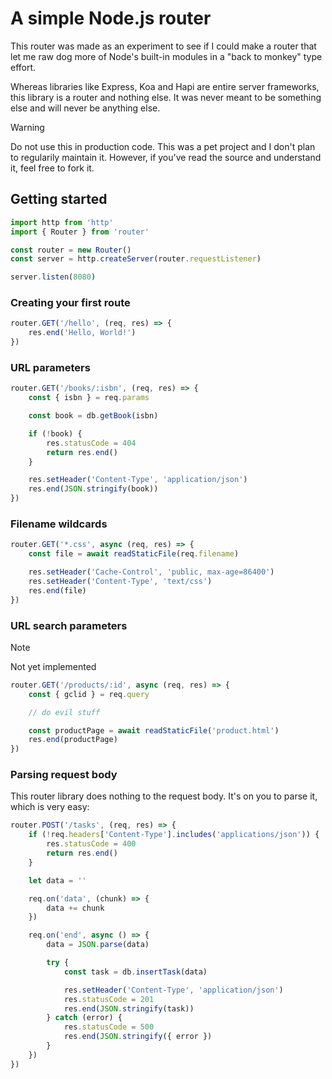 # A simple Node.js router

This router was made as an experiment to see if I could make a router that let me raw dog more of
Node's built-in modules in a "back to monkey" type effort.

Whereas libraries like Express, Koa and Hapi are entire server frameworks, this library is a router
and nothing else. It was never meant to be something else and will never be anything else.

> [!WARNING]
> Do not use this in production code. This was a pet project and I don't plan to regularily maintain it.
> However, if you've read the source and understand it, feel free to fork it.

## Getting started

```js
import http from 'http'
import { Router } from 'router'

const router = new Router()
const server = http.createServer(router.requestListener)

server.listen(8080)
```

### Creating your first route

```js
router.GET('/hello', (req, res) => {
    res.end('Hello, World!')
})
```

### URL parameters

```js
router.GET('/books/:isbn', (req, res) => {
    const { isbn } = req.params

    const book = db.getBook(isbn)

    if (!book) {
        res.statusCode = 404
        return res.end()
    }

    res.setHeader('Content-Type', 'application/json')
    res.end(JSON.stringify(book))
})
```

### Filename wildcards

```js
router.GET('*.css', async (req, res) => {
    const file = await readStaticFile(req.filename)

    res.setHeader('Cache-Control', 'public, max-age=86400')
    res.setHeader('Content-Type', 'text/css')
    res.end(file)
})
```

### URL search parameters

> [!NOTE]
> Not yet implemented

```js
router.GET('/products/:id', async (req, res) => {
    const { gclid } = req.query

    // do evil stuff

    const productPage = await readStaticFile('product.html')
    res.end(productPage)
})
```

### Parsing request body

This router library does nothing to the request body. It's on you to parse it, which is very easy:

```js
router.POST('/tasks', (req, res) => {
    if (!req.headers['Content-Type'].includes('applications/json')) {
        res.statusCode = 400
        return res.end()
    }

    let data = ''

    req.on('data', (chunk) => {
        data += chunk
    })

    req.on('end', async () => {
        data = JSON.parse(data)

        try {
            const task = db.insertTask(data)

            res.setHeader('Content-Type', 'application/json')
            res.statusCode = 201
            res.end(JSON.stringify(task))
        } catch (error) {
            res.statusCode = 500
            res.end(JSON.stringify({ error })
        }
    })
})
```
